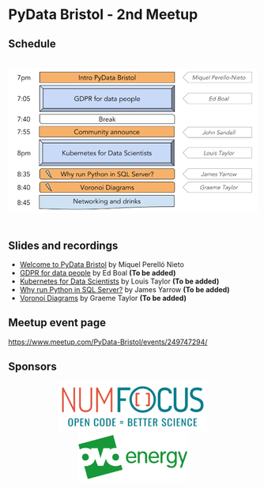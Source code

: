 # PyData Bristol - 2nd Meetup

## Schedule

<p align="center">
  <img alt="schedule" src="./images/PyData_Bristol_2018_05_schedule.png" vspace="20" widht="300"/>
</p>

## Slides and recordings

- [Welcome to PyData Bristol][slides:mpn] by Miquel Perelló Nieto
- [GDPR for data people][slides:eb] by Ed Boal **(To be added)**
- [Kubernetes for Data Scientists][slides:lt] by Louis Taylor **(To be added)**
- [Why run Python in SQL Server?][slides:jy] by James Yarrow **(To be added)**
- [Voronoi Diagrams][slides:gt] by Graeme Taylor **(To be added)**

[slides:mpn]: ./pydata_bristol_01_intro_miquel_perello_nieto.pdf
[slides:eb]: ./pydata_bristol_02_gdpr_dp_ed_boal.pdf
[slides:lt]: ./pydata_bristol_03_k_ds_louis_taylor.pdf
[slides:jy]: ./pydata_bristol_04_wrp_sqls_james_yarrow.pdf
[slides:gt]: ./pydata_bristol_05_vd_graeme_taylor.pdf

## Meetup event page

https://www.meetup.com/PyData-Bristol/events/249747294/

## Sponsors

<p align="center">
  <a href="https://www.numfocus.org/"><img alt='NumFocus logo' src="./images/logos/numfocus_logo.png" hspace="20" height="100"/></a>
  <a href="https://www.ovoenergy.com/careers/vacancies"><img alt='ovo energy logo' src="./images/logos/ovo_energy_logo.jpg" hspace="20" height="100"/></a>
</p>
